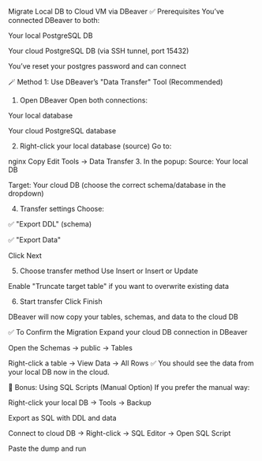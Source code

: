 Migrate Local DB to Cloud VM via DBeaver
✅ Prerequisites
You’ve connected DBeaver to both:

Your local PostgreSQL DB

Your cloud PostgreSQL DB (via SSH tunnel, port 15432)

You’ve reset your postgres password and can connect

🪄 Method 1: Use DBeaver’s "Data Transfer" Tool (Recommended)

1. Open DBeaver
   Open both connections:

Your local database

Your cloud PostgreSQL database

2. Right-click your local database (source)
   Go to:

nginx
Copy
Edit
Tools → Data Transfer 3. In the popup:
Source: Your local DB

Target: Your cloud DB (choose the correct schema/database in the dropdown)

4. Transfer settings
   Choose:

✅ "Export DDL" (schema)

✅ "Export Data"

Click Next

5. Choose transfer method
   Use Insert or Insert or Update

Enable "Truncate target table" if you want to overwrite existing data

6. Start transfer
   Click Finish

DBeaver will now copy your tables, schemas, and data to the cloud DB

✅ To Confirm the Migration
Expand your cloud DB connection in DBeaver

Open the Schemas → public → Tables

Right-click a table → View Data → All Rows
✅ You should see the data from your local DB now in the cloud.

📝 Bonus: Using SQL Scripts (Manual Option)
If you prefer the manual way:

Right-click your local DB → Tools → Backup

Export as SQL with DDL and data

Connect to cloud DB → Right-click → SQL Editor → Open SQL Script

Paste the dump and run
